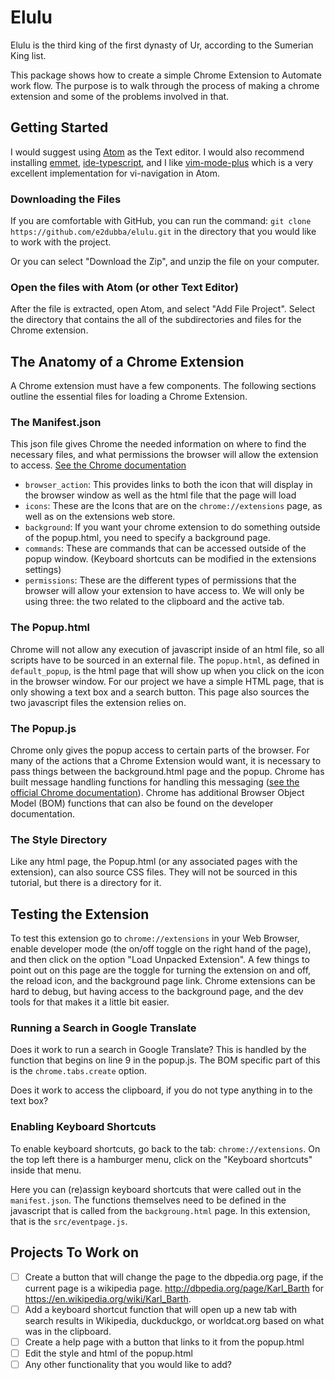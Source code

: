 # Elulu

Elulu is the third king of the first dynasty of Ur, according to the Sumerian
King list.

This package shows how to create a simple Chrome Extension to Automate work flow. The purpose is to walk through the process of making a chrome extension and some of the problems involved in that.

## Getting Started

I would suggest using [Atom](https://atom.io/) as the Text editor. I would also recommend installing [emmet](https://atom.io/), [ide-typescript](https://atom.io/packages/ide-typescript), and I like [vim-mode-plus](https://atom.io/packages/vim-mode-plus) which is a very excellent implementation for vi-navigation in Atom.


### Downloading the Files

If you are comfortable with GitHub, you can run the command:
`git clone https://github.com/e2dubba/elulu.git` in the directory that you would like to work with the project.

Or you can select "Download the Zip", and unzip the file on your computer.


### Open the files with Atom (or other Text Editor)

After the file is extracted, open Atom, and select "Add File Project". Select the directory that contains the all of the subdirectories and files for the Chrome extension.

## The Anatomy of a Chrome Extension

A Chrome extension must have a few components. The following sections outline the essential files for loading a Chrome Extension.

### The Manifest.json

This json file gives Chrome the needed information on where to find the necessary files, and what permissions the browser will allow the extension to access. [See the Chrome documentation](https://developer.chrome.com/extensions/manifest)

* `browser_action`: This provides links to both the icon that will display in the browser window as well as the html file that the page will load
* `icons`: These are the Icons that are on the `chrome://extensions` page, as well as on the extensions web store.  
* `background`: If you want your chrome extension to do something outside of the popup.html, you need to specify a background page.
* `commands`: These are commands that can be accessed outside of the popup window. (Keyboard shortcuts can be modified in the extensions settings)
* `permissions`: These are the different types of permissions that the browser will allow your extension to have access to. We will only be using three: the two related to the clipboard and the active tab.

### The Popup.html

Chrome will not allow any execution of javascript inside of an html file, so all scripts have to be sourced in an external file. The `popup.html`, as defined in `default_popup`, is the html page that will show up when you click on the icon in the browser window.
For our project we have a simple HTML page, that is only showing a text box and a search button.
This page also sources the two javascript files the extension relies on.

### The Popup.js

Chrome only gives the popup access to certain parts of the browser. For many of the actions that a Chrome Extension would want, it is necessary to pass things between the background.html page and the popup. Chrome has built message handling functions for handling this messaging ([see the official Chrome documentation](https://developer.chrome.com/extensions/messaging)).
Chrome has additional Browser Object Model (BOM) functions that can also be found on the developer documentation.

### The Style Directory

Like any html page, the Popup.html (or any associated pages with the extension), can also source CSS files. They will not be sourced in this tutorial, but there is a directory for it.

## Testing the Extension

To test this extension go to `chrome://extensions` in your Web Browser, enable developer mode (the on/off toggle on the right hand of the page), and then click on the option "Load Unpacked Extension".
A few things to point out on this page are the toggle for turning the extension on and off, the reload icon, and the background page link. Chrome extensions can be hard to debug, but having access to the background page, and the dev tools for that makes it a little bit easier.

### Running a Search in Google Translate

Does it work to run a search in Google Translate? This is handled by the function that begins on line 9 in the popup.js. The BOM specific part of this is the `chrome.tabs.create` option.

Does it work to access the clipboard, if you do not type anything in to the text box?

### Enabling Keyboard Shortcuts

To enable keyboard shortcuts, go back to the tab: `chrome://extensions`. On the top left there is a hamburger menu, click on the "Keyboard shortcuts" inside that menu.

Here you can (re)assign keyboard shortcuts that were called out in the `manifest.json`. The functions themselves need to be defined in the javascript that is called from the `backgroung.html` page. In this extension, that is the `src/eventpage.js`.


## Projects To Work on

- [ ] Create a button that will change the page to the dbpedia.org page, if the current page is a wikipedia page. http://dbpedia.org/page/Karl_Barth for https://en.wikipedia.org/wiki/Karl_Barth.
- [ ] Add a keyboard shortcut function that will open up a new tab with search results in Wikipedia, duckduckgo, or worldcat.org based on what was in the clipboard.
- [ ] Create a help page with a button that links to it from the popup.html
- [ ] Edit the style and html of the popup.html
- [ ] Any other functionality that you would like to add?
